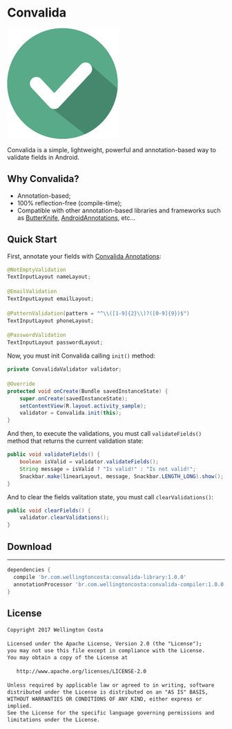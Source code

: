 # Convalida

![Logo](logo.png)

Convalida is a simple, lightweight, powerful and annotation-based way to validate fields in Android.

## Why Convalida?

- Annotation-based;
- 100% reflection-free (compile-time);
- Compatible with other annotation-based libraries and frameworks such as [ButterKnife](https://github.com/JakeWharton/butterknife), [AndroidAnnotations](https://github.com/androidannotations/androidannotations), etc...

## Quick Start

First, annotate your fields with [Convalida Annotations](https://github.com/WellingtonCosta/convalida/tree/master/convalida-annotations/src/main/java/convalida/annotations):

```java
@NotEmptyValidation
TextInputLayout nameLayout;

@EmailValidation
TextInputLayout emailLayout;

@PatternValidation(pattern = "^\\([1-9]{2}\\)?([0-9]{9})$")
TextInputLayout phoneLayout;

@PasswordValidation
TextInputLayout passwordLayout;
```

Now, you must init Convalida calling `init()` method:

```java
private ConvalidaValidator validator;

@Override
protected void onCreate(Bundle savedInstanceState) {
    super.onCreate(savedInstanceState);
    setContentView(R.layout.activity_sample);
    validator = Convalida.init(this);
}
```

And then, to execute the validations, you must call `validateFields()` method that returns the current validation state:

```java
public void validateFields() {
    boolean isValid = validator.validateFields();
    String message = isValid ? "Is valid!" : "Is not valid!";
    Snackbar.make(linearLayout, message, Snackbar.LENGTH_LONG).show();
}
```

And to clear the fields valitation state, you must call `clearValidations()`:

```java
public void clearFields() {
    validator.clearValidations();
}
```

## Download
--------

```groovy
dependencies {
  compile 'br.com.wellingtoncosta:convalida-library:1.0.0'
  annotationProcessor 'br.com.wellingtoncosta:convalida-compiler:1.0.0'
}
```

## License

    Copyright 2017 Wellington Costa

    Licensed under the Apache License, Version 2.0 (the "License");
    you may not use this file except in compliance with the License.
    You may obtain a copy of the License at

       http://www.apache.org/licenses/LICENSE-2.0

    Unless required by applicable law or agreed to in writing, software
    distributed under the License is distributed on an "AS IS" BASIS,
    WITHOUT WARRANTIES OR CONDITIONS OF ANY KIND, either express or implied.
    See the License for the specific language governing permissions and
    limitations under the License.

